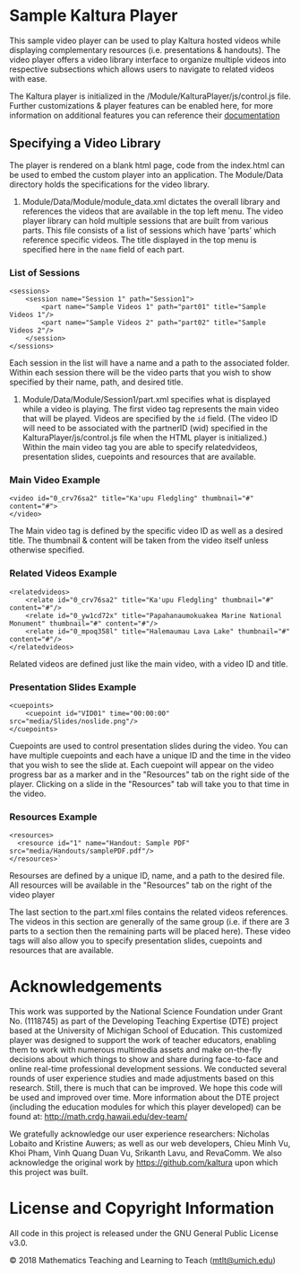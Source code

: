 Sample Kaltura Player
=======================

This sample video player can be used to play Kaltura hosted videos while displaying complementary resources (i.e. presentations & handouts). The video player offers a video library interface to organize multiple videos into respective subsections which allows users to navigate to related videos with ease.

The Kaltura player is initialized in the /Module/KalturaPlayer/js/control.js file. Further customizations & player features can be enabled here, for more information on additional features you can reference their [documentation](http://player.kaltura.com/docs/kwidget)

Specifying a Video Library
--------------------------

The player is rendered on a blank html page, code from the index.html can be used to embed the custom player into an application. The Module/Data directory holds the specifications for the video library.

1.  Module/Data/Module/module\_data.xml dictates the overall library and references the videos that are available in the top left menu. The video player library can hold multiple sessions that are built from various parts. This file consists of a list of sessions which have 'parts' which reference specific videos. The title displayed in the top menu is specified here in the `name` field of each part.

### List of Sessions

    <sessions>
        <session name="Session 1" path="Session1">
            <part name="Sample Videos 1" path="part01" title="Sample Videos 1"/>
            <part name="Sample Videos 2" path="part02" title="Sample Videos 2"/>
        </session>
    </sessions>

Each session in the list will have a name and a path to the associated folder. Within each session there will be the video parts that you wish to show specified by their name, path, and desired title.

1.  Module/Data/Module/Session1/part.xml specifies what is displayed while a video is playing. The first video tag represents the main video that will be played. Videos are specified by the `id` field. (The video ID will need to be associated with the partnerID (wid) specified in the KalturaPlayer/js/control.js file when the HTML player is initialized.) Within the main video tag you are able to specify relatedvideos, presentation slides, cuepoints and resources that are available.

### Main Video Example

    <video id="0_crv76sa2" title="Ka'upu Fledgling" thumbnail="#" content="#">
    </video>

The Main video tag is defined by the specific video ID as well as a desired title. The thumbnail & content will be taken from the video itself unless otherwise specified.

### Related Videos Example

    <relatedvideos>
        <relate id="0_crv76sa2" title="Ka'upu Fledgling" thumbnail="#" content="#"/>
        <relate id="0_yw1cd72x" title="Papahanaumokuakea Marine National Monument" thumbnail="#" content="#"/>
        <relate id="0_mpoq358l" title="Halemaumau Lava Lake" thumbnail="#" content="#"/>
    </relatedvideos>

Related videos are defined just like the main video, with a video ID and title.

### Presentation Slides Example

    <cuepoints>
        <cuepoint id="VID01" time="00:00:00" src="media/Slides/noslide.png"/>
    </cuepoints>

Cuepoints are used to control presentation slides during the video. You can have multiple cuepoints and each have a unique ID and the time in the video that you wish to see the slide at. Each cuepoint will appear on the video progress bar as a marker and in the "Resources" tab on the right side of the player. Clicking on a slide in the "Resources" tab will take you to that time in the video.

### Resources Example

    <resources>
      <resource id="1" name="Handout: Sample PDF" src="media/Handouts/samplePDF.pdf"/>
    </resources>`

Resourses are defined by a unique ID, name, and a path to the desired file. All resources will be available in the "Resources" tab on the right of the video player

The last section to the part.xml files contains the related videos references. The videos in this section are generally of the same group (i.e. if there are 3 parts to a section then the remaining parts will be placed here). These video tags will also allow you to specify presentation slides, cuepoints and resources that are available.

Acknowledgements
================

This work was supported by the National Science Foundation under Grant No. (1118745) as part of the Developing Teaching Expertise (DTE) project based at the University of Michigan School of Education. This customized player was designed to support the work of teacher educators, enabling them to work with numerous multimedia assets and make on-the-fly decisions about which things to show and share during face-to-face and online real-time professional development sessions. We conducted several rounds of user experience studies and made adjustments based on this research. Still, there is much that can be improved. We hope this code will be used and improved over time. More information about the DTE project (including the education modules for which this player developed) can be found at: <http://math.crdg.hawaii.edu/dev-team/>

We gratefully acknowledge our user experience researchers: Nicholas Lobaito and Kristine Auwers; as well as our web developers, Chieu Minh Vu, Khoi Pham, Vinh Quang Duan Vu, Srikanth Lavu, and RevaComm. We also acknowledge the original work by <https://github.com/kaltura> upon which this project was built.

License and Copyright Information
=================================
All code in this project is released under the GNU General Public License v3.0. 

© 2018 Mathematics Teaching and Learning to Teach (mtlt@umich.edu)

